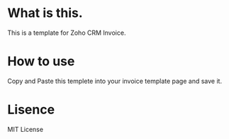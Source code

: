 # What is this.
This is a template for Zoho CRM Invoice.

# How to use
Copy and Paste this templete into your invoice template page and save it.

# Lisence
MIT License
